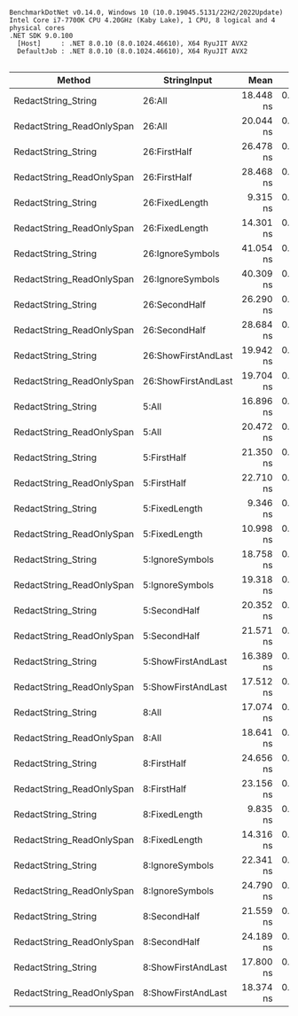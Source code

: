 ```

BenchmarkDotNet v0.14.0, Windows 10 (10.0.19045.5131/22H2/2022Update)
Intel Core i7-7700K CPU 4.20GHz (Kaby Lake), 1 CPU, 8 logical and 4 physical cores
.NET SDK 9.0.100
  [Host]     : .NET 8.0.10 (8.0.1024.46610), X64 RyuJIT AVX2
  DefaultJob : .NET 8.0.10 (8.0.1024.46610), X64 RyuJIT AVX2


```
| Method                    | StringInput         | Mean      | Error     | StdDev    | Gen0   | Allocated |
|-------------------------- |-------------------- |----------:|----------:|----------:|-------:|----------:|
| RedactString_String       | 26:All              | 18.448 ns | 0.4203 ns | 0.4316 ns | 0.0191 |      80 B |
| RedactString_ReadOnlySpan | 26:All              | 20.044 ns | 0.4267 ns | 0.5549 ns | 0.0191 |      80 B |
| RedactString_String       | 26:FirstHalf        | 26.478 ns | 0.4151 ns | 0.3679 ns | 0.0191 |      80 B |
| RedactString_ReadOnlySpan | 26:FirstHalf        | 28.468 ns | 0.5911 ns | 0.5805 ns | 0.0191 |      80 B |
| RedactString_String       | 26:FixedLength      |  9.315 ns | 0.2013 ns | 0.1681 ns |      - |         - |
| RedactString_ReadOnlySpan | 26:FixedLength      | 14.301 ns | 0.1751 ns | 0.1638 ns |      - |         - |
| RedactString_String       | 26:IgnoreSymbols    | 41.054 ns | 0.5776 ns | 0.5120 ns | 0.0191 |      80 B |
| RedactString_ReadOnlySpan | 26:IgnoreSymbols    | 40.309 ns | 0.6638 ns | 0.5884 ns | 0.0191 |      80 B |
| RedactString_String       | 26:SecondHalf       | 26.290 ns | 0.3168 ns | 0.2473 ns | 0.0191 |      80 B |
| RedactString_ReadOnlySpan | 26:SecondHalf       | 28.684 ns | 0.4567 ns | 0.4049 ns | 0.0191 |      80 B |
| RedactString_String       | 26:ShowFirstAndLast | 19.942 ns | 0.3375 ns | 0.2992 ns | 0.0191 |      80 B |
| RedactString_ReadOnlySpan | 26:ShowFirstAndLast | 19.704 ns | 0.3939 ns | 0.7001 ns | 0.0191 |      80 B |
| RedactString_String       | 5:All               | 16.896 ns | 0.3452 ns | 0.3229 ns | 0.0076 |      32 B |
| RedactString_ReadOnlySpan | 5:All               | 20.472 ns | 0.2876 ns | 0.2549 ns | 0.0076 |      32 B |
| RedactString_String       | 5:FirstHalf         | 21.350 ns | 0.3553 ns | 0.3150 ns | 0.0076 |      32 B |
| RedactString_ReadOnlySpan | 5:FirstHalf         | 22.710 ns | 0.3504 ns | 0.3106 ns | 0.0076 |      32 B |
| RedactString_String       | 5:FixedLength       |  9.346 ns | 0.2376 ns | 0.2333 ns |      - |         - |
| RedactString_ReadOnlySpan | 5:FixedLength       | 10.998 ns | 0.1905 ns | 0.1591 ns |      - |         - |
| RedactString_String       | 5:IgnoreSymbols     | 18.758 ns | 0.2442 ns | 0.2039 ns | 0.0076 |      32 B |
| RedactString_ReadOnlySpan | 5:IgnoreSymbols     | 19.318 ns | 0.3934 ns | 0.3488 ns | 0.0076 |      32 B |
| RedactString_String       | 5:SecondHalf        | 20.352 ns | 0.2963 ns | 0.2626 ns | 0.0076 |      32 B |
| RedactString_ReadOnlySpan | 5:SecondHalf        | 21.571 ns | 0.4591 ns | 0.5638 ns | 0.0076 |      32 B |
| RedactString_String       | 5:ShowFirstAndLast  | 16.389 ns | 0.2334 ns | 0.1949 ns | 0.0076 |      32 B |
| RedactString_ReadOnlySpan | 5:ShowFirstAndLast  | 17.512 ns | 0.3694 ns | 0.3628 ns | 0.0076 |      32 B |
| RedactString_String       | 8:All               | 17.074 ns | 0.2547 ns | 0.2258 ns | 0.0095 |      40 B |
| RedactString_ReadOnlySpan | 8:All               | 18.641 ns | 0.2828 ns | 0.2645 ns | 0.0095 |      40 B |
| RedactString_String       | 8:FirstHalf         | 24.656 ns | 0.3274 ns | 0.2902 ns | 0.0095 |      40 B |
| RedactString_ReadOnlySpan | 8:FirstHalf         | 23.156 ns | 0.2748 ns | 0.2436 ns | 0.0095 |      40 B |
| RedactString_String       | 8:FixedLength       |  9.835 ns | 0.1508 ns | 0.1259 ns |      - |         - |
| RedactString_ReadOnlySpan | 8:FixedLength       | 14.316 ns | 0.1473 ns | 0.1305 ns |      - |         - |
| RedactString_String       | 8:IgnoreSymbols     | 22.341 ns | 0.3875 ns | 0.3025 ns | 0.0095 |      40 B |
| RedactString_ReadOnlySpan | 8:IgnoreSymbols     | 24.790 ns | 0.2268 ns | 0.2121 ns | 0.0095 |      40 B |
| RedactString_String       | 8:SecondHalf        | 21.559 ns | 0.2538 ns | 0.2374 ns | 0.0095 |      40 B |
| RedactString_ReadOnlySpan | 8:SecondHalf        | 24.189 ns | 0.3699 ns | 0.3279 ns | 0.0095 |      40 B |
| RedactString_String       | 8:ShowFirstAndLast  | 17.800 ns | 0.3974 ns | 0.4081 ns | 0.0095 |      40 B |
| RedactString_ReadOnlySpan | 8:ShowFirstAndLast  | 18.374 ns | 0.2277 ns | 0.1902 ns | 0.0095 |      40 B |
